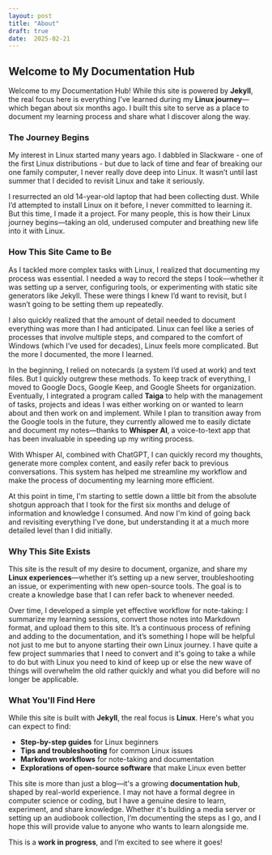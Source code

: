 ```yaml
---
layout: post
title: "About"
draft: true
date:  2025-02-21
---
```




## Welcome to My Documentation Hub

Welcome to my Documentation Hub\! While this site is powered by **Jekyll**, the real focus here is everything I've learned during my **Linux journey**—which began about six months ago. I built this site to serve as a place to document my learning process and share what I discover along the way.

### The Journey Begins

My interest in Linux started many years ago. I dabbled in Slackware - one of the first Linux distributions - but due to lack of time and fear of breaking our one family computer, I never really dove deep into Linux. It wasn’t until last summer that I decided to revisit Linux and take it seriously.

I resurrected an old 14-year-old laptop that had been collecting dust. While I’d attempted to install Linux on it before, I never committed to learning it. But this time, I made it a project. For many people, this is how their Linux journey begins—taking an old, underused computer and breathing new life into it with Linux.

### How This Site Came to Be

As I tackled more complex tasks with Linux, I realized that documenting my process was essential. I needed a way to record the steps I took—whether it was setting up a server, configuring tools, or experimenting with static site generators like Jekyll. These were things I knew I’d want to revisit, but I wasn’t going to be setting them up repeatedly.

I also quickly realized that the amount of detail needed to document everything was more than I had anticipated. Linux can feel like a series of processes that involve multiple steps, and compared to the comfort of Windows (which I’ve used for decades), Linux feels more complicated. But the more I documented, the more I learned.

In the beginning, I relied on notecards (a system I’d used at work) and text files. But I quickly outgrew these methods. To keep track of everything, I moved to Google Docs, Google Keep, and Google Sheets for organization. Eventually, I integrated a program called **Taiga** to help with the management of tasks, projects and ideas I was either working on or wanted to learn about and then work on and implement. While I plan to transition away from the Google tools in the future, they currently allowed me to easily dictate and document my notes—thanks to **Whisper AI**, a voice-to-text app that has been invaluable in speeding up my writing process.

With Whisper AI, combined with ChatGPT, I can quickly record my thoughts, generate more complex content, and easily refer back to previous conversations. This system has helped me streamline my workflow and make the process of documenting my learning more efficient.

At this point in time, I'm starting to settle down a little bit from the absolute shotgun approach that I took for the first six months and deluge of information and knowledge I consumed. And now I'm kind of going back and revisiting everything I've done, but understanding it at a much more detailed level than I did initially. 

### Why This Site Exists

This site is the result of my desire to document, organize, and share my **Linux experiences**—whether it’s setting up a new server, troubleshooting an issue, or experimenting with new open-source tools. The goal is to create a knowledge base that I can refer back to whenever needed.

Over time, I developed a simple yet effective workflow for note-taking: I summarize my learning sessions, convert those notes into Markdown format, and upload them to this site. It’s a continuous process of refining and adding to the documentation, and it’s something I hope will be helpful not just to me but to anyone starting their own Linux journey.  I have quite a few project summaries that I need to convert and it's going to take a while to do but with Linux you need to kind of keep up or else the new wave of things will overwhelm the old rather quickly and what you did before will no longer be applicable. 

### What You'll Find Here

While this site is built with **Jekyll**, the real focus is **Linux**. Here's what you can expect to find:

* **Step-by-step guides** for Linux beginners  
* **Tips and troubleshooting** for common Linux issues  
* **Markdown workflows** for note-taking and documentation  
* **Explorations of open-source software** that make Linux even better

This site is more than just a blog—it's a growing **documentation hub**, shaped by real-world experience. I may not have a formal degree in computer science or coding, but I have a genuine desire to learn, experiment, and share knowledge. Whether it's building a media server or setting up an audiobook collection, I’m documenting the steps as I go, and I hope this will provide value to anyone who wants to learn alongside me.

This is a **work in progress**, and I’m excited to see where it goes\! 
